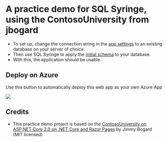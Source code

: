 # A practice demo for SQL Syringe, using the ContosoUniversity from jbogard

 * To set up, change the connection string in the [app settings](https://github.com/suterma/SqlSyringe-Practice/blob/master/ContosoUniversity/appsettings.json) to an existing database on your server of choice. 
 * Then use SQL Syringe to apply the [initial schema](https://github.com/suterma/SqlSyringe-Practice/blob/master/ContosoUniversity/App_Data/runAfterCreateDatabase/0001_InitialSchema.sql) to your database.
 * With this, the application should be usable.
 
 ## Deploy on Azure
Use this button to automatically deploy this web app as your own Azure App

<a href="https://azuredeploy.net/" target="_blank"><img src="http://azuredeploy.net/deploybutton.png"/></a>


## Credits

 * This practice demo project is based on the [ContosoUniversity on ASP.NET Core 2.0 on .NET Core and Razor Pages](https://github.com/jbogard/ContosoUniversityDotNetCore-Pages) by Jimmy Bogard (MIT licensed)
